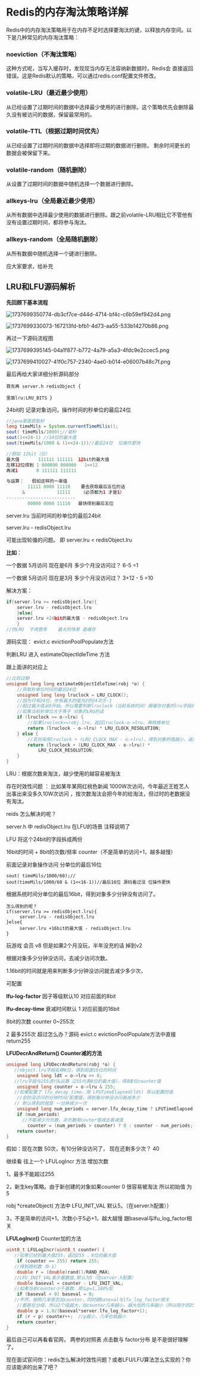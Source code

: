 # Redis的内存淘汰策略详解

Redis中的内存淘汰策略用于在内存不足时选择要淘汰的键，以释放内存空间。以下是几种常见的内存淘汰策略：

### noeviction（不淘汰策略）

这种方式呢，当写入缓存时，发现现当内存无法容纳新数据时，Redis会  直接返回错误。这是Redis默认的策略，可以通过redis.conf配置文件修改。

### volatile-LRU（最近最少使用）

从已经设置了过期时间的数据中选择最少使用的进行删除。这个策略优先会删除最久没有被访问的数据，保留最常用的。

### volatile-TTL（根据过期时间优先）

从已经设置了过期时间的数据中选择即将过期的数据进行删除。 剩余时间更长的数据会被保留下来。

### volatile-random（随机删除）

从设置了过期时间的数据中随机选择一个数据进行删除。

### allkeys-lru（全局最近最少使用）

从所有数据中选择最少使用的数据进行删除。跟之前volatile-LRU相比它不管他有没有设置过期时间，都将参与淘汰。

### allkeys-random（全局随机删除）

从所有数据中随机选择一个键进行删除。

应大家要求，给补充

## LRU和LFU源码解析

**先回顾下基本流程**

![1737699350774-db3cf7ce-d44d-4714-bf4c-c6b59ef942d4.png](./img/bAomvefbwUC-f7oy/1737699350774-db3cf7ce-d44d-4714-bf4c-c6b59ef942d4-791264.png)

![1737699330073-167213fd-bfb1-4d73-aa55-533b14270b86.png](./img/bAomvefbwUC-f7oy/1737699330073-167213fd-bfb1-4d73-aa55-533b14270b86-762506.png)

再过一下源码流程图

![1737699395145-04a1f877-b772-4a79-a5a3-4fdc9e2ccec5.png](./img/bAomvefbwUC-f7oy/1737699395145-04a1f877-b772-4a79-a5a3-4fdc9e2ccec5-374701.png)

![1737699410027-41f0c757-2340-4ae0-b014-e06007b48c7f.png](./img/bAomvefbwUC-f7oy/1737699410027-41f0c757-2340-4ae0-b014-e06007b48c7f-664825.png)

最后再给大家详细分析源码部分
```
首先再 server.h redisObject {  

里面lru:LRU_BITS } 
```

24bit的 记录对象访问，操作时间的秒单位的最后24位

```java
//java里面获取秒
long timeMils = System.currentTimeMilis();
sout( timeMils/1000);//毫秒
sout(1<<24-1) //24位的最大值
sout(timeMils/1000 & (1<<24-1))//最后24位  位操作更快

//假如 12bit（位）
最大值       111111 111111  12bit的最大值
左移12位得到 1 000000 000000   1<<12
再减1       0 111111 111111 

与运算：   假如这样的一串值   
        11111 0000 11110    要去获取最后五位的话
      &            11111    （必须都为1 才是1）
--------------------------
        00000 0000 11110   最快得到最后五位
```

server.lru 当前时间的秒单位的最后24bit

server.lru - redisObject.lru

可能出现轮循的问题。 即 server.lru < redisObject.lru

**比如**：

一个数据 5月访问 现在是6月 多少个月没访问过？ 6-5 =1

一个数据 5月访问 现在是3月 多少个月没访问过？ 3+12 - 5 =10

解决方案：

```c
if(server.lru >= redisObject.lru){
    server.lru - redisObject.lru   
    }else{
    server.lru +24bit的最大值 - redisObject.lru   
    }
//伪LRU  不用管年    最大的场景 是缓存
```

源码实现： evict.c evictionPoolPopulate方法

判断LRU 进入 estimateObjectIdleTime 方法 

跟上面讲的对应上

```c
//比较过期
unsigned long long estimateObjectIdleTime(robj *o) {
    //获取秒单位时间的最后24位
    unsigned long long lruclock = LRU_CLOCK();
    //因为只有24位，所有最大的值为2的24次方-1
    //超过最大值从0开始，所以需要判断lruclock（当前系统时间）跟缓存对象的lru字段的大小
    //如果当前秒单位大于等于 对象的LRU的话
    if (lruclock >= o->lru) {
        //如果lruclock>=robj.lru，返回lruclock-o->lru，再转换单位
        return (lruclock - o->lru) * LRU_CLOCK_RESOLUTION;
    } else {
        //否则采用lruclock + (LRU_CLOCK_MAX - o->lru)，得到对象的值越小，返回的值越大，越大越容易被淘汰
        return (lruclock + (LRU_CLOCK_MAX - o->lru)) *
            LRU_CLOCK_RESOLUTION;
    }
}
```

LRU：根据次数来淘汰，越少使用的越容易被淘汰

存在时效性问题 ： 比如某年某网红桃色新闻 1000W次访问，今年最近王姓艺人出事出来没多久10W次访问   ，按次数淘汰会把今年的给淘汰，但过时的老数据没有淘汰。

reids 怎么解决的呢？

server.h 中 redisObject.lru 在LFU的场景  注释说明了

LFU 将这个24bit的字段拆成两份

16bit的时间 + 8bit的次数/频率 counter（不是简单的访问+1，越多越慢）

前面记录对象操作访问 分单位的最后16位

```plain
sout( timeMils/1000/60);//
sout(timeMils/1000/60 & (1<<16-1))//最后16位 源码看过没 位操作更快
```

根据系统时间分单位的最后16bit，得到对象多少分钟没有访问了。

```plain
怎么得到的呢？
if(server.lru >= redisObject.lru){
     server.lru - redisObject.lru   
}else{
     server.lru +16bit的最大值 - redisObject.lru   
}
```

玩游戏 会员 v8 但是如果2个月没玩，半年没充的话 掉到v2

根据对象多少分钟没访问，去减少访问次数。

1.16bit的时间就是用来判断多少分钟没访问就去减少多少次，

可配置

 **lfu-log-factor** 因子等级默认10  对应前面的8bit

 **lfu-decay-time** 衰减时间默认 1 对应前面的16bit

8bit的次数 counter  0~255次

2 最多255次 超过怎么办？源码 evict.c  evictionPoolPopulate方法中直接return255

**LFUDecrAndReturn()   Counter减的方法**

```c
unsigned long LFUDecrAndReturn(robj *o) {
   //object.lru字段右移8位，得到前面16位的时间
    unsigned long ldt = o->lru >> 8;
   //lru字段与255进行&运算（255代表8位的最大值），得到8位counter值
    unsigned long counter = o->lru & 255;
   //如果配置了 lfu_decay_time，用 LFUTimeElapsed(ldt) 除以配置的值
    //总的没访问的分钟时间/配置值，得到每分钟没访问衰减多少
   // 默认得到的就是 一分钟减少一次
    unsigned long num_periods = server.lfu_decay_time ? LFUTimeElapsed(ldt) / server.lfu_decay_time : 0;
    if (num_periods)
      //不能减少为负数，非负数用couter值减去衰减值
        counter = (num_periods > counter) ? 0 : counter - num_periods;
    return counter;
}
```

假如：现在次数 50次，有10分钟没访问了， 现在还剩多少次？ 40

继续看 往上一个 LFULogIncr 方法 增加次数

1，最多不能超过255

2，新生key策略。由于新创建的对象如果counter 0 很容易被淘汰 所以初始值 为5

robj *createObject( 方法中 LFU_INIT_VAL 默认5。（在server.h配置））

3，不是简单的访问+1，次数小于5必+1，越大越慢 跟baseval与lfu_log_factor相关

 **LFULogIncr()**  Counter加的方法

```c
uint8_t LFULogIncr(uint8_t counter) {
   //如果已经到最大值255，返回255 ，8位的最大值
    if (counter == 255) return 255;
   //得到随机数（0-1）
    double r = (double)rand()/RAND_MAX;
   //LFU_INIT_VAL表示基数值,默认为5（在server.h配置）
    double baseval = counter - LFU_INIT_VAL;
   //如果当前counter小于基数，那么p=1,100%加
    if (baseval < 0) baseval = 0;
   //不然，按照几率是否加counter，同时跟baseval与lfu_log_factor相关
    //都是在分母，所以2个值越大，加counter几率越小，越大加的几率越小（所以刚才的255够不够的问题解决）
    double p = 1.0/(baseval*server.lfu_log_factor+1);
    if (r < p) counter++;  //p越小，几率也就越小
    return counter;
}
```

最后自己可以再看看官网， 两参的对照表 点击数与 factor分布 是不是很好理解了。

现在面试官问你：redis怎么解决时效性问题？或者LFU/LFU算法怎么实现的？你应该能讲的出来了吧？

